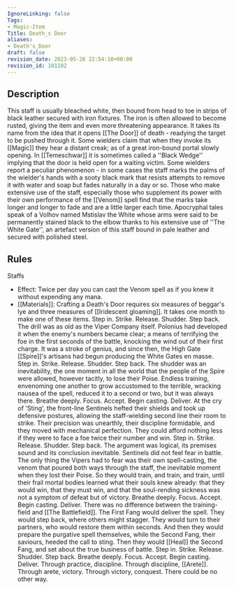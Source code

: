 ```yaml
---
IgnoreLinking: false
Tags:
- Magic-Item
Title: Death_s Door
aliases:
- Death's_Door
draft: false
revision_date: 2023-05-26 22:54:10+00:00
revision_id: 101102
---
```


## Description
This staff is usually bleached white, then bound from head to toe in strips of black leather secured with iron fixtures. The iron is often allowed to become rusted, giving the item and even more threatening appearance. It takes its name from the idea that it opens [[The Door]] of death - readying the target to be pushed through it. Some wielders claim that when they invoke its [[Magic]] they hear a distant creak; as of a great iron-bound portal slowly opening. In [[Temeschwar]] it is sometimes called a ''Black Wedge'' implying that the door is held open for a waiting victim. 
Some wielders report a peculiar phenomenon - in some cases the staff marks the palms of the wielder's hands with a sooty black mark that resists attempts to remove it with water and soap but fades naturally in a day or so. Those who make extensive use of the staff, especially those who supplement its power with their own performance of the [[Venom]] spell find that the marks take longer and longer to fade and are a little larger each time. Apocryphal tales speak of a Volhov named Mstislav the White whose arms were said to be permanently stained black to the elbow thanks to his extensive use of ''The White Gate'', an artefact version of this staff bound in pale leather and secured with polished steel.
## Rules
Staffs
* Effect: Twice per day you can cast the Venom spell as if you knew it without expending any mana.
* [[Materials]]: Crafting a Death's Door requires six measures of beggar's lye and three measures of [[Iridescent gloaming]]. It takes one month to make one of these items.
Step in. Strike. Release. Shudder. Step back.
The drill was as old as the Viper Company itself. Polonius had developed it when the enemy's numbers became clear; a means of terrifying the foe in the first seconds of the battle, knocking the wind out of their first charge. It was a stroke of genius, and since then, the High Gate [[Spire]]'s artisans had begun producing the White Gates en masse.
Step in. Strike. Release. Shudder. Step back.
The shudder was an inevitability, the one moment in all the world that the people of the Spire were allowed, however tacitly, to lose their Poise. Endless training, envenoming one another to grow accustomed to the terrible, wracking nausea of the spell, reduced it to a second or two, but it was always there.
Breathe deeply. Focus. Accept. Begin casting. Deliver.
At the cry of 'Sting', the front-line Sentinels hefted their shields and took up defensive postures, allowing the staff-wielding second line their room to strike. Their precision was unearthly, their discipline formidable, and they moved with mechanical perfection. They could afford nothing less if they were to face a foe twice their number and win.
Step in. Strike. Release. Shudder. Step back.
The argument was logical, its premises sound and its conclusion inevitable. Sentinels did not feel fear in battle. The only thing the Vipers had to fear was their own spell-casting, the venom that poured both ways through the staff, the inevitable moment when they lost their Poise. So they would train, and train, and train, until their frail mortal bodies learned what their souls knew already: that they would win, that they must win, and that the soul-rending sickness was not a symptom of defeat but of victory.
Breathe deeply. Focus. Accept. Begin casting. Deliver.
There was no difference between the training-field and [[The Battlefield]]. The First Fang would deliver the spell. They would step back, where others might stagger. They would turn to their partners, who would restore them within seconds. And then they would prepare the purgative spell themselves, while the Second Fang, their saviours, heeded the call to sting. Then they would [[Heal]] the Second Fang, and set about the true business of battle.
Step in. Strike. Release. Shudder. Step back.
Breathe deeply. Focus. Accept. Begin casting. Deliver.
Through practice, discipline. Through discipline, [[Arete]]. Through arete, victory. Through victory, conquest.
There could be no other way.